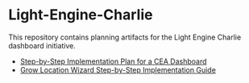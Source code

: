 # Light-Engine-Charlie

This repository contains planning artifacts for the Light Engine Charlie dashboard initiative.

- [Step-by-Step Implementation Plan for a CEA Dashboard](docs/cea-dashboard-plan.md)
- [Grow Location Wizard Step-by-Step Implementation Guide](docs/grow-location-wizard-guide.md)
